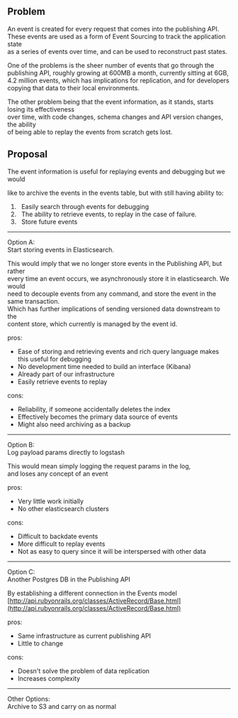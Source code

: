 ## Problem

An event is created for every request that comes into the publishing API.  
These events are used as a form of Event Sourcing to track the application state  
as a series of events over time, and can be used to reconstruct past states.

One of the problems is the sheer number of events that go through the  
publishing API, roughly growing at 600MB a month, currently sitting at 6GB,  
4.2 million events, which has implications for replication, and for developers  
copying that data to their local environments.

The other problem being that the event information, as it stands, starts losing its effectiveness  
over time, with code changes, schema changes and API version changes, the ability  
of being able to replay the events from scratch gets lost.

## Proposal

The event information is useful for replaying events and debugging but we would

like to archive the events in the events table, but with still having ability to:

1. &nbsp; Easily search through events for debugging
2. &nbsp; The ability to retrieve events, to replay in the case of failure.
3. &nbsp; Store future events

------------------------------------------------------------------------------------------------------------------  
Option A:  
Start storing events in Elasticsearch.

This would imply that we no longer store events in the Publishing API, but rather  
every time an event occurs, we asynchronously store it in elasticsearch. We would  
need to decouple events from any command, and store the event in the same transaction.  
Which has further implications of sending versioned data downstream to the  
content store, which currently is managed by the event id.

pros:

- Ease of storing and retrieving events and rich query language makes this useful for debugging
- No development time needed to build an interface (Kibana)
- Already part of our infrastructure
- Easily retrieve events to replay

cons:

- Reliability, if someone accidentally deletes the index
- Effectively becomes the primary data source of events
- Might also need archiving as a backup

------------------------------------------------------------------------------------------------------------------  
Option B:  
Log payload params directly to logstash

This would mean simply logging the request params in the log,  
and loses any concept of an event

pros:

- Very little work initially
- No other elasticsearch clusters

cons:

- Difficult to backdate events
- More difficult to replay events
- Not as easy to query since it will be interspersed with other data

------------------------------------------------------------------------------------------------------------------  
Option C:  
Another Postgres DB in the Publishing API

By establishing a different connection in the Events model  
[http://api.rubyonrails.org/classes/ActiveRecord/Base.html](http://api.rubyonrails.org/classes/ActiveRecord/Base.html)

pros:

- Same infrastructure as current publishing API
- Little to change

cons:

- Doesn't solve the problem of data replication
- Increases complexity

------------------------------------------------------------------------------------------------------------------  
Other Options:  
 Archive to S3 and carry on as normal

